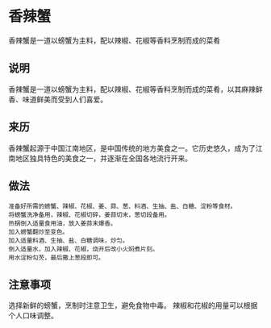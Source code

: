 香辣蟹
===

香辣蟹是一道以螃蟹为主料，配以辣椒、花椒等香料烹制而成的菜肴

## 说明
香辣蟹是一道以螃蟹为主料，配以辣椒、花椒等香料烹制而成的菜肴，以其麻辣鲜香、味道鲜美而受到人们喜爱。

## 来历
香辣蟹起源于中国江南地区，是中国传统的地方美食之一。它历史悠久，成为了江南地区独具特色的美食之一，并逐渐在全国各地流行开来。

## 做法
```shell
准备好所需的螃蟹、辣椒、花椒、姜、蒜、葱、料酒、生抽、盐、白糖、淀粉等食材。
将螃蟹洗净备用，辣椒、花椒切碎，姜蒜切末，葱切段备用。
热锅倒入适量食用油，放入姜蒜末爆香。
加入螃蟹翻炒至变色。
加入适量料酒、生抽、盐、白糖调味，炒匀。
倒入适量水，加入辣椒、花椒，烧开后改小火焖煮片刻。
用水淀粉勾芡，最后撒上葱段即可。
```

## 注意事项
选择新鲜的螃蟹，烹制时注意卫生，避免食物中毒。
辣椒和花椒的用量可以根据个人口味调整。

